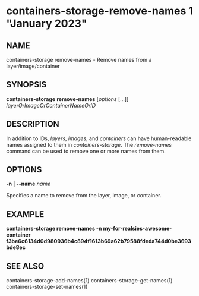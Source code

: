 # containers-storage-remove-names 1 "January 2023"

## NAME
containers-storage remove-names - Remove names from a layer/image/container

## SYNOPSIS
**containers-storage** **remove-names** [*options* [...]] *layerOrImageOrContainerNameOrID*

## DESCRIPTION
In addition to IDs, *layers*, *images*, and *containers* can have
human-readable names assigned to them in *containers-storage*.  The *remove-names*
command can be used to remove one or more names from them.

## OPTIONS
**-n | --name** *name*

Specifies a name to remove from the layer, image, or container.

## EXAMPLE
**containers-storage remove-names -n my-for-realsies-awesome-container f3be6c6134d0d980936b4c894f1613b69a62b79588fdeda744d0be3693bde8ec**

## SEE ALSO
containers-storage-add-names(1)
containers-storage-get-names(1)
containers-storage-set-names(1)
